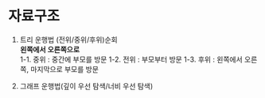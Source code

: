 # 자료구조
1. 트리 운행법 (전위/중위/후위)순회<br>
**왼쪽에서 오른쪽으로**<br>
1-1. 중위 : 중간에 부모를 방문
1-2. 전위 : 부모부터 방문
1-3. 후위 : 왼쪽에서 오른쪽, 마지막으로 부모를 방문

2. 그래프 운행법(깊이 우선 탐색/너비 우선 탐색)
